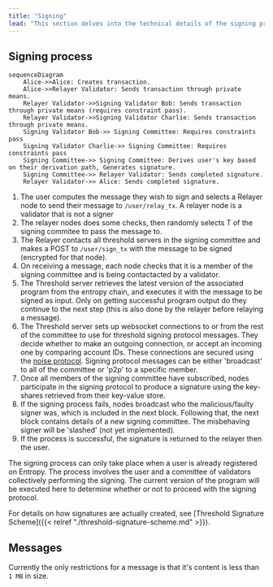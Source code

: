 ```yaml
---
title: "Signing"
lead: "This section delves into the technical details of the signing process, including the interaction between users, relayer nodes, and the signing committee, as well as the underlying threshold signature scheme."
---
```


## Signing process

```mermaid
sequenceDiagram
    Alice->>Alice: Creates transaction.
    Alice->>Relayer Validator: Sends transaction through private means. 
    Relayer Validator->>Signing Validator Bob: Sends transaction through private means (requires constraint pass). 
    Relayer Validator->>Signing Validator Charlie: Sends transaction through private means.
    Signing Validator Bob->> Signing Committee: Requires constraints pass
    Signing Validator Charlie->> Signing Committee: Requires constraints pass 
    Signing Committee->> Signing Committee: Derives user's key based on their derivation path, Generates signature.
    Signing Committee->> Relayer Validator: Sends completed signature.
    Relayer Validator->> Alice: Sends completed signature.
```

1. The user computes the message they wish to sign and selects a Relayer node to send their message to `/user/relay_tx`. A relayer node is a validator that is not a signer 
1. The relayer nodes does some checks, then randomly selects T of the signing commitee to pass the message to.
1. The Relayer contacts all threshold servers in the signing committee and makes a POST to `/user/sign_tx` with the message to be signed (encrypted for that node). 
1. On receiving a message, each node checks that it is a member of the signing committee and is being contactacted by a validator.
1. The Threshold server retrieves the latest version of the associated program from the entropy chain, and executes it with the message to be signed as input. Only on getting successful program output do they continue to the next step (this is also done by the relayer before relaying a message).
1. The Threshold server sets up websocket connections to or from the rest of the committee to use for threshold signing protocol messages. They decide whether to make an outgoing connection, or accept an incoming one by comparing account IDs. These connections are secured using the [noise protocol](https://noiseprotocol.org/noise.html). Signing protocol messages can be either 'broadcast' to all of the committee or 'p2p' to a specific member.
1. Once all members of the signing committee have subscribed, nodes participate in the signing protocol to produce a signature using the key-shares retrieved from their key-value store.
1. If the signing process fails, nodes broadcast who the malicious/faulty signer was, which is included in the next block. Following that, the next block contains details of a new signing committee. The misbehaving signer will be 'slashed' (not yet implemented).
1. If the process is successful, the signature is returned to the relayer then the user.

The signing process can only take place when a user is already registered on Entropy. The process involves the user and a committee of validators collectively performing the signing. The current version of the program will be executed here to determine whether or not to proceed with the signing protocol.

For details on how signatures are actually created, see [Threshold Signature Scheme]({{< relref "./threshold-signature-scheme.md" >}}).

## Messages

Currently the only restrictions for a message is that it's content is less than `1 MB` in size.
